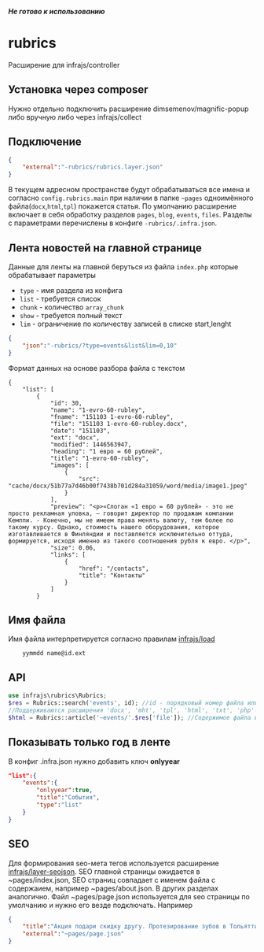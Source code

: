 ***Не готово к использованию***

# rubrics
Расширение для infrajs/controller
## Установка через composer
Нужно отдельно подключить расширение dimsemenov/magnific-popup либо вручную либо через infrajs/collect

## Подключение
```json
{
	"external":"-rubrics/rubrics.layer.json"
}
```

В текущем адресном пространстве будут обрабатываться все имена и согласно ```config.rubrics.main``` при наличии в папке ```~pages``` 
одноимённого файла(```docx```,```html```,```tpl```) покажется статья.
По умолчанию расширение включает в себя обработку разделов ```pages```, ```blog```, ```events```, ```files```.
Разделы с параметрами перечислены в конфиге ```-rubrics/.infra.json```. 

## Лента новостей на главной странице
Данные для ленты на главной беруться из файла ```index.php``` которые обрабатывает параметры 
- ```type``` - имя раздела из конфига
- ```list``` - требуется список
- ```chunk``` - количество ```array_chunk```
- ```show``` - требуется полный текст
- ```lim``` - ограничение по количеству записей в списке start,lenght

```json
{
	"json":"-rubrics/?type=events&list&lim=0,10"
}
```

Формат данных на основе разбора файла с текcтом

```
{
    "list": [
        {
            "id": 30,
            "name": "1-evro-60-rubley",
            "fname": "151103 1-evro-60-rubley",
            "file": "151103 1-evro-60-rubley.docx",
            "date": "151103",
            "ext": "docx",
            "modified": 1446563947,
            "heading": "1 евро = 60 рублей",
            "title": "1-evro-60-rubley",
            "images": [
                {
                    "src": "cache/docx/51b77a7d46b00f7438b701d284a31059/word/media/image1.jpeg"
                }
            ],
            "preview": "<p>«Слоган «1 евро = 60 рублей» - это не просто рекламная уловка, – говорит директор по продажам компании Кемппи. - Конечно, мы не имеем права менять валюту, тем более по такому курсу. Однако, стоимость нашего оборудования, которое изготавливается в Финляндии и поставляется исключительно оттуда, формируется, исходя именно из такого соотношения рубля к евро. </p>",
            "size": 0.06,
            "links": [
                {
                    "href": "/contacts",
                    "title": "Контакты"
                }
            ]
        }
```

## Имя файла
Имя файла интерпретируется согласно правилам [infrajs/load](https://github.com/infrajs/load)
```
	yymmdd name@id.ext
```

## API

```php
use infrajs\rubrics\Rubrics;
$res = Rubrics::search('events', id); //id - порядковый номер файла или номер указанный в имени файла после @ или имя файла без учёта даты и номера файла
//Поддерживаются расширения 'docx', 'mht', 'tpl', 'html', 'txt', 'php'
$html = Rubrics::article('~events/'.$res['file']); //Содержимое файла в html
```


## Показывать только год в ленте 
В конфиг .infra.json нужно добавить ключ **onlyyear**
```json
"list":{
    "events":{
        "onlyyear":true,
        "title":"События",
        "type":"list"
    }
}

```

## SEO
Для формирования seo-мета тегов используется расширение [infrajs/layer-seojson](https://github.com/infrajs/layer-seojson).
SEO главной страницы ожидается в ~pages/index.json, SEO страниц совпадает с именем файла с содержаием, например ~pages/about.json. В других разделах аналогично. 
Файл ~pages/page.json используется для seo страницы по умолчанию и нужно его везде подключать. Например
```json
{
	"title":"Акция подари скидку другу. Протезирование зубов в Тольятти",
	"external":"~pages/page.json"
}
```
